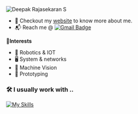 
<picture>
  <source media="(prefers-color-scheme: dark)" srcset="https://readme-typing-svg.demolab.com?font=JetBrains+Mono&weight=500&size=30&pause=1000&color=fff&width=435&lines=Deepak+Rajasekaran+S" />
  <source media="(prefers-color-scheme: light)" srcset="https://readme-typing-svg.demolab.com?font=JetBrains+Mono&weight=500&size=30&pause=1000&color=011F40&width=435&lines=Deepak+Rajasekaran+S" />
<img alt="Deepak Rajasekaran S" src="https://readme-typing-svg.demolab.com?font=JetBrains+Mono&weight=500&size=30&pause=1000&color=ffcc34&width=435&lines=Deepak+Rajasekaran+S" />
</picture>

- 🎯 Checkout my [website](deepakrajasekaran.github.io) to know more about me.
- 📬 Reach me @ [![Gmail Badge](https://img.shields.io/badge/-rajasekarand375@gmail.com-c14438?style=flat-square&logo=Gmail&logoColor=white&link=mailto:rajapsekarand375@gmail.com)](mailto:rajasekarand375@gmail.com)

🌟**Interests**

- 🦾 Robotics & IOT
- 🖥️ System & networks
- 🤖 Machine Vision
- 🔧 Prototyping


<h3>🛠️ I usually work with ..</h3>

[![My Skills](https://skillicons.dev/icons?i=arduino,linux,git,bash,python,cpp,c,opencv,ros,docker&theme=light)](https://skillicons.dev)


